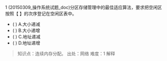 1
(20150309_操作系统试题_doc)分区存储管理中的最佳适应算法，要求把空闲区按照【 】的次序登记在空闲区表中。
- ( ) A.大小递减 
- ( ) B.大小递增 
- ( ) C.地址递减 
- ( ) D.地址递增

> 知识点：连续内存分配。
> 出处：网络
> 难度：1
> 解释

